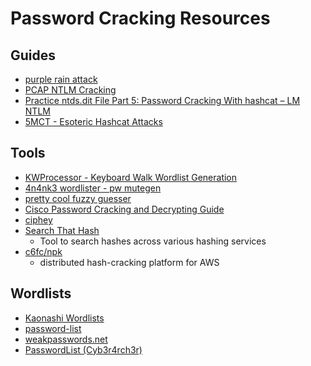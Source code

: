 # Password Cracking Resources

## Guides
* [purple rain attack](https://www.netmux.com/blog/purple-rain-attack)
* [PCAP NTLM Cracking](https://research.801labs.org/cracking-an-ntlmv2-hash/)
* [Practice ntds.dit File Part 5: Password Cracking With hashcat – LM NTLM](https://blog.didierstevens.com/2016/07/18/practice-ntds-dit-file-part-5-password-cracking-with-hashcat-lm-ntlm/)
* [5MCT - Esoteric Hashcat Attacks](https://blog.kedeshur.com/2019/03/5mct-esoteric-hashcat-attacks.html)

## Tools
* [KWProcessor - Keyboard Walk Wordlist Generation](https://github.com/hashcat/kwprocessor)
* [4n4nk3 wordlister - pw mutegen](https://github.com/4n4nk3/Wordlister)
* [pretty cool fuzzy guesser](https://github.com/lakiw/pcfg_cracker)
* [Cisco Password Cracking and Decrypting Guide](https://www.infosecmatter.com/cisco-password-cracking-and-decrypting-guide/)
* [ciphey](https://github.com/Ciphey/Ciphey)
* [Search That Hash](https://github.com/HashPals/Search-That-Hash)
    * Tool to search hashes across various hashing services
* [c6fc/npk](https://github.com/c6fc/npk)
    - distributed hash-cracking platform for AWS

## Wordlists
* [Kaonashi Wordlists](https://github.com/kaonashi-passwords/Kaonashi)
* [password-list](https://github.com/scipag/password-list)
* [weakpasswords.net](http://weakpasswords.net/)
* [PasswordList (Cyb3r4rch3r)](https://github.com/Cyb3r4rch3r/PasswordList)